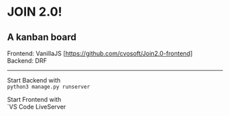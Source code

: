 # JOIN 2.0!
## A kanban board

Frontend: VanillaJS [https://github.com/cvosoft/Join2.0-frontend]  
Backend: DRF

-----

Start Backend with  
`python3 manage.py runserver`


Start Frontend with  
`VS Code LiveServer
